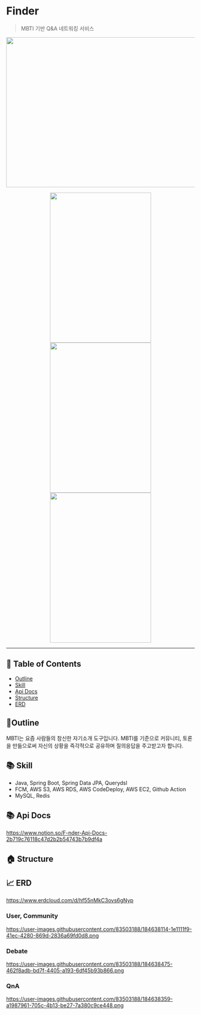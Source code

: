 # Finder

> MBTI 기반 Q&A 네트워킹 서비스

<p align="center"><img src="https://user-images.githubusercontent.com/83503188/184628724-e658a123-1b6a-4b99-a165-bc2c53746b99.png" width="900" height="400">
</p>

<p align="center"><img src="https://user-images.githubusercontent.com/83503188/184628475-8cda1cd2-cebb-4e9b-9e46-a28e2f0bd7c9.png" width="270" height="400"><img src="https://user-images.githubusercontent.com/83503188/184628478-3866d030-b5cf-4ea1-8134-17794aedeb07.png" width="270" height="400"><img src="https://user-images.githubusercontent.com/83503188/184628484-16bf19fc-54a3-4173-b567-18f680e53db2.png" width="270" height="400">
</p>
  
---

## 📝 Table of Contents

- [Outline](#outline)
- [Skill](#skill)
- [Api Docs](#api_document)
- [Structure](#structure)
- [ERD](#erd)



## 📝Outline <a name = "outline"></a>

MBTI는 요즘 사람들의 참신한 자기소개 도구입니다. MBTI를 기준으로 커뮤니티, 토론을 만듦으로써 자신의 상황을 즉각적으로 공유하며 질의응답을 주고받고자 합니다.


## :books: Skill <a name = "skill"></a>

- Java, Spring Boot, Spring Data JPA, Querydsl
- FCM, AWS S3, AWS RDS, AWS CodeDeploy, AWS EC2, Github Action
- MySQL, Redis

## :books: Api Docs <a name = "api_document"></a>

https://www.notion.so/F-nder-Api-Docs-2b719c76118c47d2b2b54743b7b9df4a

## :house: Structure <a name = "structure"></a>

## :chart_with_upwards_trend:	 ERD <a name = "erd"></a>

https://www.erdcloud.com/d/hf55nMkC3ovs6gNyp

### User, Community
https://user-images.githubusercontent.com/83503188/184638114-1e1111f9-41ec-4280-869d-2836a69fd0d8.png

### Debate
https://user-images.githubusercontent.com/83503188/184638475-462f8adb-bd7f-4405-a193-6df45b93b866.png

### QnA
https://user-images.githubusercontent.com/83503188/184638359-a1987961-705c-4b13-be27-7a380c9ce448.png




